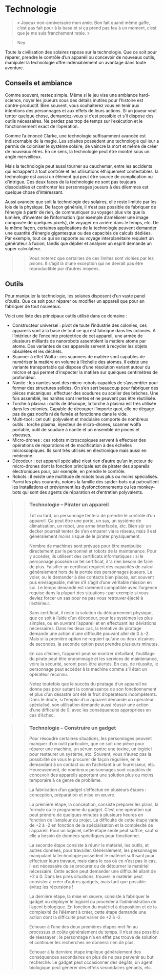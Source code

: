 # Technologie
> « Joyeux non-anniversaire mon amie. Bon fait quand même gaffe, c’est pas fait pour à la base et si &ccedil;a prend pas feu à un moment, c’est que je me suis franchement ratée. »

> Ney

Toute la civilisation des solaires repose sur la technologie. Que ce soit pour réparer, prendre le contrôle d’un appareil ou concevoir de nouveaux outils, manipuler la technologie offre indéniablement un avantage dans toute aventure.

## Conseils et ambiance
Comme souvent, restez simple. Même si le jeu vise une ambiance hard-science, noyer les joueurs sous des détails inutiles pour l’histoire est contre-productif. Bien souvent, vous souhaiterez vous en tenir aux intentions des personnages et aux effets de leurs actions. Si un joueur veut tenter quelque chose, demandez-vous si c’est possible et s’il dispose des outils nécessaires. Ne perdez pas trop de temps sur l’exécution et le fonctionnement exact de l’opération.

Comme l’a énoncé Clarke, une technologie suffisamment avancée est indiscernable de la magie. Les solaires possèdent une technologie qui leur a permis de coloniser le système solaire, de vaincre la mort et même de créer de nouveaux êtres. En ce sens, la technologie peut être montré sous un angle merveilleux.

Mais la technologie peut aussi tourner au cauchemar, entre les accidents qui échappent à tout contrôle et les utilisations éthiquement contestables, la technologie est aussi un élément qui peut être source de complication ou d’intrigue. Ces deux faces de la technologie ne sont pas toujours dissociables et confronter les personnages joueurs à des dilemmes est quelque chose d’intéressant.

Aussi avancée que soit la technologie des solaires, elle reste limitée par les lois de la physique. De fa&ccedil;on générale, il n’est pas possible de fabriquer de l’énergie à partir de rien, de communiquer ou voyager plus vite que la lumière, d’inventer de l’information (par exemple d’améliorer une image composée de quelques pixels), de voyager en arrière dans le temps, etc. De la même fa&ccedil;on, certaines applications de la technologie peuvent demander une quantité d’énergie gigantesque ou des capacités de calculs dédiées. Par exemple, tout ce qui se rapporte au voyage interplanétaire requiert un générateur à fusion, tandis que déplier et analyser un esprit demande un super calculateur.


>> Vous noterez que certaines de ces limites sont violées par les psions. Il s’agit là d’une exception qui ne devrait pas être reproductible par d’autres moyens.
## Outils
Pour manipuler la technologie, les solaires disposent d’un vaste panel d’outils. Que ce soit pour réparer ou modifier un appareil que pour en fabriquer de tout nouveaux.

Voici une liste des principaux outils utilisé dans ce domaine :
* Constructeur universel : pivot de toute l’industrie des colonies, ces appareils sont à la base de tout ce qui est fabriqué dans les colonies. À l’intérieur de l’enceinte protectrice de cet appareil, une armée de plusieurs milliards de nanorobots assemblent la matière atome par atome. Des variantes de ces appareils servent à recycler les objets obsolètes et les déchets.
* Scanner à effet Wolfa : ces scanners de matière sont capables de numériser la matière en volume à l’échelle des atomes. Il existe une variante transportable qui dispose d’une résolution variant autour du micron et qui permet d’inspecter la matière sur quelques centimètres de profondeur.
* Nanite : les nanites sont des micro-robots capables de s’assembler pour former des structures solides. On s’en sert beaucoup pour fabriquer des pièces mécaniques, effectuer des soudures ou sceller des brèches. Une fois assemblé, les nanites sont inertes et ne peuvent pas être réutilisée.
* Torche à plasma : outils de découpe, la torche à plasma est très utilisée dans les colonies. Capable de découper l’importe quoi, elle ne dégage pas de gaz nocifs ni de fumée et fonctionne dans le vide.
* Multi-tool : cet outil polyvalent et modulaire comporte de nombreux outils : torche plasma, injecteur de micro-drones, scanner wolfa portable, outil de soudure à nanite et un ensemble de pinces et viseuses.
* Micro-drones : ces robots microscopiques servent à effectuer des opérations de réparations et de modification à des échelles microscopiques. Ils sont très utilisés en électronique mais aussi en médecine.
* Décodeur : cet appareil spécialisé n’est rien d’autre qu’un injecteur de micro-drones dont la fonction principale est de pirater des appareils électroniques pour, par exemple, en prendre le contrôle.
* Robots : il existe une multitude de robots tous plus ou moins spécialisés. Parmi les plus courants, notons la famille des spider-bots qui patrouillent les installations et préviennent les dysfonctionnements ou les monkey-bots qui sont des agents de réparation et d’entretien polyvalents.


>> ### Technologie – Pirater un appareil
>> Tôt ou tard, un personnage tentera de prendre le contrôle d’un appareil. &Ccedil;a peut être une porte, un sas, un système de climatisation, un robot, une arme interfacée, etc. Bien s&ucirc;r un decker pourrait tenter de s’en emparer via le réseau, mais il est généralement moins risqué de le pirater physiquement.
>> 
>> Nombre de machines sont prévues pour être manipulée directement par le personnel et robots de la maintenance. Pour y accéder, ils utilisent des certificats informatiques : si le personnage possède un tel certificat, il &lsquo;a rien besoin de faire de plus. Falsifier un certificat requiert des capacités de calcul généralement hors de la portée des personnages joueurs. Le voler, ou le demander à des contacts bien placés, est souvent pus envisageable, même s’il s’agit d’une véritable mission en soi. Le temps demandé est rarement compatible avec l’urgence requise dans la plupart des situations : par exemple si vous deviez forcer un sas pour ne pas vous retrouver éjecté à l’extérieur.
>> 
>> Sans certificat, il reste la solution du détournement physique, que ce soit à l’aide d’un décodeur, pour les systèmes les plus simples, ou en ouvrant l’appareil et en effectuant les déviations nécessaires. Dans les deux cas, la tentative de piratage demande une action d’une difficulté pouvant aller de 0 à -2. Mais si la première option ne requiert qu’une ou deux dizaines de secondes, la seconde option peut prendre plusieurs minutes.
>> 
>> En cas d’échec, l’appareil peut se montrer défaillant, l’outillage du pirate peut être endommagé et les services de maintenance, voire la sécurité, seront peut-être alertés. En cas, de réussite, le personnage peut accéder à la machine comme s’il était un opérateur reconnu.
>> 
>> Notez toutefois que le succès du piratage d’un appareil ne donne pas pour autant la connaissance de son fonctionnement et plus d’un désastre ont été le fruit d’opérateurs incompétents. Dans le doute, si l’emploi d’un appareil demande un opérateur spécialisé, son utilisation demande aussi réussir une action d’une difficulté de 0, avec les conséquences appropriées en cas d’échec.

>> ### Technologie – Construire un gadget
>> Pour résoudre certaines situations, les personnages peuvent manquer d’un outil particulier, que ce soit une pièce pour réparer une machine, un sérum contre une toxine, un logiciel pour restaurer un système, etc. Souvent, vous n’aurez pas la possibilité de vous le procurer de fa&ccedil;on régulière, en le demandant à un contact ou en l’achetant à un fournisseur, etc. Heureusement, de nombreux personnages sont capables de concevoir des appareils apportant une solution plus ou moins temporaire à ce genre de problème.
>> 
>> La fabrication d’un gadget s’effectue en plusieurs étapes : conception, préparation et mise en œuvre.
>> 
>> La première étape, la conception, consiste préparer les plans, la formule ou le programme du gadget. C’est une opération qui peut prendre de quelques minutes à plusieurs heures en fonction de l’ampleur du projet. La difficulté de cette étape varie de +2 à -2 en fonction de la spécialisation et la complexité de l’appareil. Pour un logiciel, cette étape seule peut suffire, sauf si elle a besoin de données spécifiques pour fonctionner.
>> 
>> La seconde étape consiste à réunir le matériel, les outils, et autres données, pour travailler. Généralement, les personnages manipulant la technologie possèdent le matériel suffisant pour effectuer leurs travaux, mais dans le cas où ce n’est pas le cas, il est nécessaire de se procurer ou de détourner le matériel nécessaire. Cette action peut demander une difficulté allant de +2 à 0. Dans les pires situations, trouver le matériel peut consister à créer d’autres gadgets, mais tant que possible évitez les récursions !
>> 
>> La dernière étape, la mise en œuvre, consiste à fabriquer le gadget ou déployer le logiciel ou procéder à l’administration de l’agent biologique. En fonction du matériel à disposition et de la complexité de l’élément à créer, cette étape demande une action dont la difficulté peut varier de +2 à -2.
>> 
>> Échouer à l’une des deux premières étapes met fin au processus et co&ucirc;te généralement du temps. Il n’est pas possible de réessayer : le personnage n’a en effet pas trouvé de solution et continuer les recherches ne donnera rien de plus.
>> 
>> Échouer à la dernière étape implique généralement des conséquences secondaires en plus de ne pas parvenir au but recherché. Le gadget peut occasionner des dégâts, un agent biologique peut générer des effets secondaires gênants, etc.
